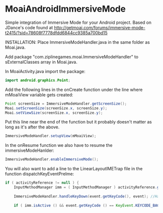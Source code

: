 # MoaiAndroidImmersiveMode
Simple integration of Immersive Mode for your Android project. Based on JDance's code found at http://getmoai.com/forums/immersive-mode-t2415/?sid=78608f7778dfdd6844cc9385a700bd15

INSTALLATION:
Place ImmersiveModeHandler.java in the same folder as Moai.java.

Add package "com.ziplinegames.moai.ImmersiveModeHandler" to sExternalClasses array in Moai.java.

In MoaiActivity.java import the package:
```java
import android.graphics.Point;
```

Add the following lines in the onCreate function under the line where mMoaiView variable gets created:
```java
Point screenSize = ImmersiveModeHandler.getScreenSize();
Moai.setScreenSize(screenSize.x, screenSize.y);
Moai.setViewSize(screenSize.x, screenSize.y);
```

Put this line near the end of the function but it probably doesn't matter as long as it's after the above.
```java
ImmersiveModeHandler.setupView(mMoaiView);
```

In the onResume function we also have to resume the immersiveModeHanlder:
```java
ImmersiveModeHandler.enableImmersiveMode();
```

You will also want to add a line to the LinearLayoutIMETrap file in the function dispatchKeyEventPreIme:

```java
if ( activityReference != null ) {
    InputMethodManager imm = ( InputMethodManager ) activityReference.getSystemService ( Context.INPUT_METHOD_SERVICE );  
    
    ImmersiveModeHandler.handleKeyDown(event.getKeyCode(), event); //Handle key presses.
    
    if ( imm.isActive () && event.getKeyCode () == KeyEvent.KEYCODE_BACK && event.getAction () == KeyEvent.ACTION_UP  ) {
```